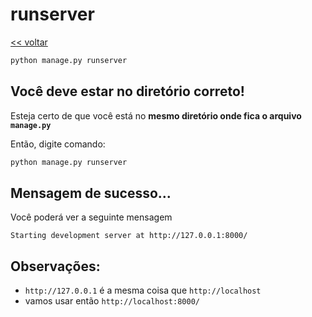 # runserver
[<< voltar](https://github.com/andrenevares/andrenevares/tree/master/python/Django)

```python
python manage.py runserver
```

## Você deve estar no diretório correto!

Esteja certo de que você está no __mesmo diretório onde fica o arquivo ```manage.py```__

Então, digite comando: 

```python
python manage.py runserver
```

## Mensagem de sucesso...
Você poderá ver a seguinte mensagem

```
Starting development server at http://127.0.0.1:8000/
```

## Observações:
- ```http://127.0.0.1``` é a mesma coisa que ```http://localhost```
- vamos usar então ```http://localhost:8000/```

